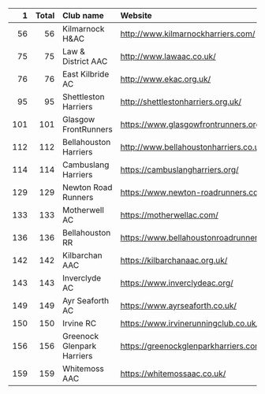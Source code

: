 |   1 |   Total | Club name                  | Website                                    |
|----:|--------:|:---------------------------|:-------------------------------------------|
|  56 |      56 | Kilmarnock H&AC            | http://www.kilmarnockharriers.com/         |
|  75 |      75 | Law & District AAC         | http://www.lawaac.co.uk/                   |
|  76 |      76 | East Kilbride AC           | http://www.ekac.org.uk/                    |
|  95 |      95 | Shettleston Harriers       | http://shettlestonharriers.org.uk/         |
| 101 |     101 | Glasgow FrontRunners       | https://www.glasgowfrontrunners.org/       |
| 112 |     112 | Bellahouston Harriers      | http://www.bellahoustonharriers.co.uk/     |
| 114 |     114 | Cambuslang Harriers        | https://cambuslangharriers.org/            |
| 129 |     129 | Newton Road Runners        | https://www.newton-roadrunners.com/        |
| 133 |     133 | Motherwell AC              | https://motherwellac.com/                  |
| 136 |     136 | Bellahouston RR            | https://www.bellahoustonroadrunners.co.uk/ |
| 142 |     142 | Kilbarchan AAC             | https://kilbarchanaac.org.uk/              |
| 143 |     143 | Inverclyde AC              | https://www.inverclydeac.org/              |
| 149 |     149 | Ayr Seaforth AC            | https://www.ayrseaforth.co.uk/             |
| 150 |     150 | Irvine RC                  | https://www.irvinerunningclub.co.uk/       |
| 156 |     156 | Greenock Glenpark Harriers | https://greenockglenparkharriers.com/      |
| 159 |     159 | Whitemoss AAC              | https://whitemossaac.co.uk/                |